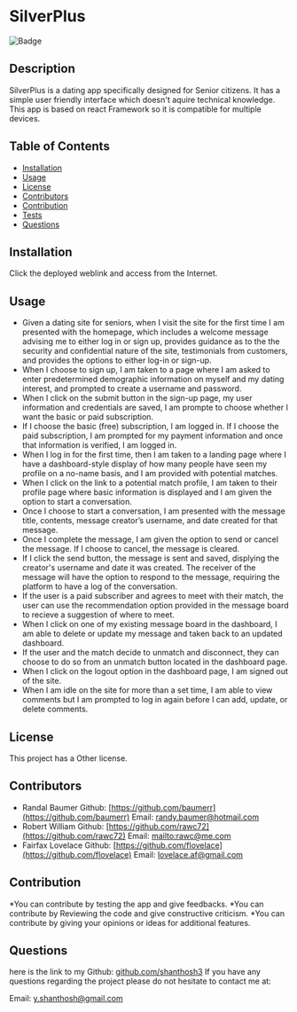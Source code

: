 # SilverPlus
  ![Badge](https://img.shields.io/badge/license-Other-blue)
 
 ## Description
 
 SilverPlus is a dating app specifically designed for Senior citizens. It has a simple user friendly interface which doesn't aquire technical knowledge. This app is based on react Framework so it is compatible for multiple devices. 

 ## Table of Contents
 * [Installation](#Installation)
 * [Usage](#Usage)
 * [License](#license)
 * [Contributors](Contributors)
 * [Contribution](#Contribution)
 * [Tests](#Tests)
 * [Questions](#Questions)
 
 ## Installation
 Click the deployed weblink and access from the Internet.

 ## Usage
 * Given a dating site for seniors, when I visit the site for the first time I am presented with the homepage, which includes a welcome message advising me to either log in or sign up, provides guidance as to the the security and confidential nature of the site, testimonials from customers, and provides the options to either log-in or sign-up. 
 * When I choose to sign up, I am taken to a page where I am asked to enter predetermined demographic information on myself and my dating interest, and prompted to create a username and password. 
 * When I click on the submit button in the sign-up page, my user information and credentials are saved, I am prompte to choose whether I want the basic or paid subscription.  
 * If I choose the basic (free) subscription, I am logged in. If I choose the paid subscription, I am prompted for my payment information and once that information is verified, I am logged in. 
 * When I log in for the first time, then I am taken to a landing page where I have a dashboard-style display of how many people have seen my profile on a no-name basis, and I am provided with potential matches. 
 * When I click on the link to a potential match profile, I am taken to their profile page where basic information is displayed and I am given the option to start a conversation. 
 * Once I choose to start a conversation, I am presented with the message title, contents, message creator’s username, and date created for that message. 
 * Once I complete the message, I am given the option to send or cancel the message. If I choose to cancel, the message is cleared. 
 * If I click the send button, the message is sent and saved, displying the creator's username and date it was created. The receiver of the message will have the option to respond to the message, requiring the platform to have a log of the conversation. 
 * If the user is a paid subscriber and agrees to meet with their match, the user can use the recommendation option provided in the message board to recieve a suggestion of where to meet. 
 * When I click on one of my existing message board in the dashboard, I am able to delete or update my message and taken back to an updated dashboard. 
 * If the user and the match decide to unmatch and disconnect, they can choose to do so from an unmatch button located in the dashboard page. 
 * When I click on the logout option in the dashboard page, I am signed out of the site. 
 * When I am idle on the site for more than a set time, I am able to view comments but I am prompted to log in again before I can add, update, or delete comments. 
 
## License 
This project has a Other license.

## Contributors
* Randal Baumer Github: [https://github.com/baumerr](https://github.com/baumerr) Email: [randy.baumer@hotmail.com](mailto:randy.baumer@hotmail.com)
* Robert William Github: [https://github.com/rawc72](https://github.com/rawc72) Email: [mailto:rawc@me.com](mailto:rawc@me.com)
* Fairfax Lovelace Github: [https://github.com/flovelace](https://github.com/flovelace) Email: [lovelace.af@gmail.com](mailto:lovelace.af@gmail.com)
  
## Contribution
*You can contribute by testing the app and give feedbacks. 
*You can contribute by Reviewing the code and give constructive criticism.
*You can contribute by giving your opinions or ideas for additional features.

## Questions
here is the link to my Github: [github.com/shanthosh3](github.com/shanthosh3)
If you have any questions regarding the project please do not hesitate to contact me at:
 
Email: [y.shanthosh@gmail.com](mailto:y.shanthosh@gmail.com)